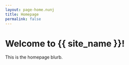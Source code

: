 ```yaml
---
layout: page-home.nunj
title: Homepage
permalink: false
---
```

# Welcome to {{ site_name }}!

This is the homepage blurb.

